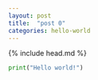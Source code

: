 ```yaml
---
layout: post
title:  "post 0"
categories: hello-world
---
```


{% include head.md %}

```python
print("Hello world!")
```
